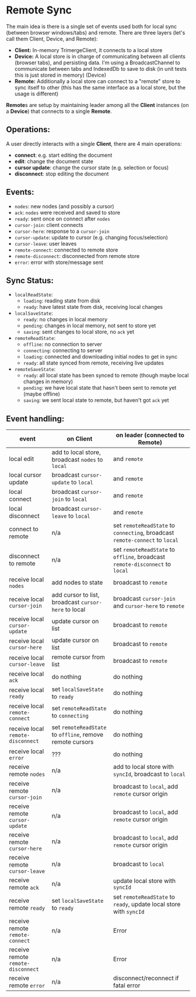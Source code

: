 # Remote Sync

The main idea is there is a single set of events used both for local sync (between browser windows/tabs) and remote. There are three layers (let's call them Client, Device, and Remote):

- **Client:** In-memory TrimergeClient, it connects to a local store
- **Device:** A local store is in charge of communicating between all clients (browser tabs), and persisting data. I'm using a BroadcastChannel to communicate between tabs and IndexedDb to save to disk (in unit tests this is just stored in memory) (Device)
- **Remote:** Additionally a local store can connect to a "remote" store to sync itself to other (this has the same interface as a local store, but the usage is different)

**Remote**s are setup by maintaining leader among all the **Client** instances (on a **Device**) that connects to a single **Remote**.

## Operations:

A user directly interacts with a single **Client**, there are 4 main operations:

- **connect**: e.g. start editing the document
- **edit**: change the document state
- **cursor update**: change the cursor state (e.g. selection or focus)
- **disconnect**: stop editing the document

## Events:

- `nodes`: new nodes (and possibly a cursor)
- `ack`: `nodes` were received and saved to store
- `ready`: sent once on connect after `nodes`
- `cursor-join`: client connects
- `cursor-here`: response to a `cursor-join`
- `cursor-update`: update to cursor (e.g. changing focus/selection)
- `cursor-leave`: user leaves
- `remote-connect`: connected to remote store
- `remote-disconnect`: disconnected from remote store
- `error`: error with store/message sent

## Sync Status:

- `localReadState`:
  - `loading`: reading state from disk
  - `ready`: have latest state from disk, receiving local changes
- `localSaveState`:
  - `ready`: no changes in local memory
  - `pending`: changes in local memory, not sent to store yet
  - `saving`: sent changes to local store, no `ack` yet
- `remoteReadState`:
  - `offline`: no connection to server
  - `connecting`: connecting to server
  - `loading`: connected and downloading initial nodes to get in sync
  - `ready`: all state synced from remote, receiving live updates
- `remoteSaveState`:
  - `ready`: all local state has been synced to remote (though maybe local changes in memory)
  - `pending`: we have local state that hasn't been sent to remote yet (maybe offline)
  - `saving`: we sent local state to remote, but haven't got `ack` yet

## Event handling:

| event                              | on **Client**                                             | on **leader** (connected to **Remote**)                                      |
| ---------------------------------- | --------------------------------------------------------- | ---------------------------------------------------------------------------- |
| local edit                         | add to local store, broadcast `nodes` to `local`          | and `remote`                                                                 |
| local cursor update                | broadcast `cursor-update` to `local`                      | and `remote`                                                                 |
| local connect                      | broadcast `cursor-join` to `local`                        | and `remote`                                                                 |
| local disconnect                   | broadcast `cursor-leave` to `local`                       | and `remote`                                                                 |
| connect to remote                  | n/a                                                       | set `remoteReadState` to `connecting`, broadcast `remote-connect` to `local` |
| disconnect to remote               | n/a                                                       | set `remoteReadState` to `offline`, broadcast `remote-disconnect` to `local` |
| receive local `nodes`              | add nodes to state                                        | broadcast to `remote`                                                        |
| receive local `cursor-join`        | add cursor to list, broadcast `cursor-here` to local      | broadcast `cursor-join` and `cursor-here` to `remote`                        |
| receive local `cursor-update`      | update cursor on list                                     | broadcast to `remote`                                                        |
| receive local `cursor-here`        | update cursor on list                                     | broadcast to `remote`                                                        |
| receive local `cursor-leave`       | remote cursor from list                                   | broadcast to `remote`                                                        |
| receive local `ack`                | do nothing                                                | do nothing                                                                   |
| receive local `ready`              | set `localSaveState` to `ready`                           | do nothing                                                                   |
| receive local `remote-connect`     | set `remoteReadState` to `connecting`                     | do nothing                                                                   |
| receive local `remote-disconnect`  | set `remoteReadState` to `offline`, remove remote cursors | do nothing                                                                   |
| receive local `error`              | ???                                                       | do nothing                                                                   |
| receive remote `nodes`             | n/a                                                       | add to local store with `syncId`, broadcast to `local`                       |
| receive remote `cursor-join`       | n/a                                                       | broadcast to `local`, add `remote` cursor origin                             |
| receive remote `cursor-update`     | n/a                                                       | broadcast to `local`, add `remote` cursor origin                             |
| receive remote `cursor-here`       | n/a                                                       | broadcast to `local`, add `remote` cursor origin                             |
| receive remote `cursor-leave`      | n/a                                                       | broadcast to `local`                                                         |
| receive remote `ack`               | n/a                                                       | update local store with `syncId`                                             |
| receive remote `ready`             | set `localSaveState` to `ready`                           | set `remoteReadState` to `ready`, update local store with `syncId`           |
| receive remote `remote-connect`    | n/a                                                       | Error                                                                        |
| receive remote `remote-disconnect` | n/a                                                       | Error                                                                        |
| receive remote `error`             | n/a                                                       | disconnect/reconnect if fatal error                                          |
